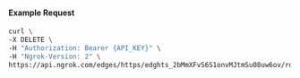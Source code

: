 <!-- Code generated for API Clients. DO NOT EDIT. -->

#### Example Request

```bash
curl \
-X DELETE \
-H "Authorization: Bearer {API_KEY}" \
-H "Ngrok-Version: 2" \
https://api.ngrok.com/edges/https/edghts_2bMmXFvS6S1onvMJtmSu08uw6ov/routes/edghtsrt_2bMmXKRsCxPDluDlCbGP9vej8ir/request_headers
```
